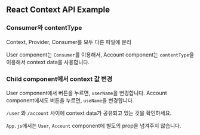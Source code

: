 ## React Context API Example

### Consumer와 contentType

Context, Provider, Consumer를 모두 다른 파일에 분리

User component는 `Consumer`를 이용해서,
Account component는 `contentType`을 이용해서 context data를 사용합니다.

### Child component에서 context 값 변경

User component에서 버튼을 누르면, `userName`을 변경합니다.
Account component에서도 버튼을 누르면, `useName`을 변경합니다.

`/user` 와 `/account` 사이에 context data가 공유되고 있는 것을 확인하세요.

`App.js`에서는 `User`, `Account` component에 별도의 prop을 넘겨주지 않습니다.
